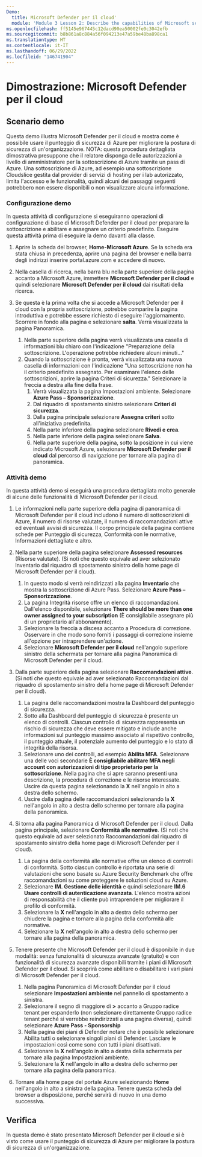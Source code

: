 ```yaml
---
Demo:
  title: Microsoft Defender per il cloud'
  module: 'Module 3 Lesson 2: Describe the capabilities of Microsoft security solutions: Describe security management capabilities of Azure'
ms.openlocfilehash: ff5145e967445c12dacd90ea50002fe0c3042efb
ms.sourcegitcommit: b8b861a8c884a56f094213e47a59be48ba898ca1
ms.translationtype: HT
ms.contentlocale: it-IT
ms.lasthandoff: 06/29/2022
ms.locfileid: "146741904"
---
```

# <a name="demo-microsoft-defender-for-cloud"></a>Dimostrazione: Microsoft Defender per il cloud

## <a name="demo-scenario"></a>Scenario demo

Questa demo illustra Microsoft Defender per il cloud e mostra come è possibile usare il punteggio di sicurezza di Azure per migliorare la postura di sicurezza di un'organizzazione.  NOTA: questa procedura dettagliata dimostrativa presuppone che il relatore disponga delle autorizzazioni a livello di amministratore per la sottoscrizione di Azure tramite un pass di Azure.  Una sottoscrizione di Azure, ad esempio una sottoscrizione Cloudslice gestita dal provider di servizi di hosting per i lab autorizzato, limita l'accesso e le funzionalità, quindi alcuni dei passaggi seguenti potrebbero non essere disponibili o non visualizzare alcuna informazione.

### <a name="demo-setup"></a>Configurazione demo

In questa attività di configurazione si eseguiranno operazioni di configurazione di base di Microsoft Defender per il cloud per preparare la sottoscrizione e abilitare e assegnare un criterio predefinito. Eseguire questa attività prima di eseguire la demo davanti alla classe. 

1. Aprire la scheda del browser, **Home-Microsoft Azure**.  Se la scheda era stata chiusa in precedenza, aprire una pagina del browser e nella barra degli indirizzi inserire portal.azure.com e accedere di nuovo.

1. Nella casella di ricerca, nella barra blu nella parte superiore della pagina accanto a Microsoft Azure, immettere **Microsoft Defender per il cloud** e quindi selezionare **Microsoft Defender per il cloud** dai risultati della ricerca.

1. Se questa è la prima volta che si accede a Microsoft Defender per il cloud con la propria sottoscrizione, potrebbe comparire la pagina introduttiva e potrebbe essere richiesto di eseguire l'aggiornamento.  Scorrere in fondo alla pagina e selezionare **salta**.  Verrà visualizzata la pagina Panoramica.
    1. Nella parte superiore della pagina verrà visualizzata una casella di informazioni blu chiaro con l'indicazione "Preparazione della sottoscrizione. L'operazione potrebbe richiedere alcuni minuti..."
    1. Quando la sottoscrizione è pronta, verrà visualizzata una nuova casella di informazioni con l'indicazione "Una sottoscrizione non ha il criterio predefinito assegnato. Per esaminare l'elenco delle sottoscrizioni, aprire la pagina Criteri di sicurezza."  Selezionare la freccia a destra alla fine della frase.
        1. Verrà visualizzata la pagina Impostazioni ambiente. Selezionare **Azure Pass – Sponsorizzazione**. 
        1. Dal riquadro di spostamento sinistro selezionare **Criteri di sicurezza**.
        1. Dalla pagina principale selezionare **Assegna criteri** sotto all'iniziativa predefinita.
        1. Nella parte inferiore della pagina selezionare **Rivedi e crea**.
        1. Nella parte inferiore della pagina selezionare **Salva**.
        1. Nella parte superiore della pagina, sotto la posizione in cui viene indicato Microsoft Azure, selezionare **Microsoft Defender per il cloud** dal percorso di navigazione per tornare alla pagina di panoramica.

### <a name="demo-task"></a>Attività demo

In questa attività demo si eseguirà una procedura dettagliata molto generale di alcune delle funzionalità di Microsoft Defender per il cloud.

1. Le informazioni nella parte superiore della pagina di panoramica di Microsoft Defender per il cloud includono il numero di sottoscrizioni di Azure, il numero di risorse valutate, il numero di raccomandazioni attive ed eventuali avvisi di sicurezza.  Il corpo principale della pagina contiene schede per Punteggio di sicurezza, Conformità con le normative, Informazioni dettagliate e altro.  

1. Nella parte superiore della pagina selezionare **Assessed resources** (Risorse valutate).  (Si noti che questo equivale ad aver selezionato Inventario dal riquadro di spostamento sinistro della home page di Microsoft Defender per il cloud).
    1. In questo modo si verrà reindirizzati alla pagina **Inventario** che mostra la sottoscrizione di Azure Pass.  Selezionare **Azure Pass – Sponsorizzazione**.
    1. La pagina Integrità risorse offre un elenco di raccomandazioni.  Dall'elenco disponibile, selezionare **There should be more than one owner assigned to your subscription** (È consigliabile assegnare più di un proprietario all'abbonamento).
    1. Selezionare la freccia a discesa accanto a Procedura di correzione. Osservare in che modo sono forniti i passaggi di correzione insieme all'opzione per intraprendere un'azione.  
    1. Selezionare **Microsoft Defender per il cloud** nell'angolo superiore sinistro della schermata per tornare alla pagina Panoramica di Microsoft Defender per il cloud.

1. Dalla parte superiore della pagina selezionare **Raccomandazioni attive**.  (Si noti che questo equivale ad aver selezionato Raccomandazioni dal riquadro di spostamento sinistro della home page di Microsoft Defender per il cloud).
    1. La pagina delle raccomandazioni mostra la Dashboard del punteggio di sicurezza.
    1. Sotto alla Dashboard del punteggio di sicurezza è presente un elenco di controlli. Ciascun controllo di sicurezza rappresenta un rischio di sicurezza che deve essere mitigato e include anche informazioni sul punteggio massimo associato al rispettivo controllo, il punteggio attuale, il potenziale aumento del punteggio e lo stato di integrità della risorsa.  
    1. Selezionare uno dei controlli, ad esempio **Abilita MFA**.  Selezionare una delle voci secondarie **È consigliabile abilitare MFA negli account con autorizzazioni di tipo proprietario per la sottoscrizione**.  Nella pagina che si apre saranno presenti una descrizione, la procedura di correzione e le risorse interessate. Uscire da questa pagina selezionando la **X** nell'angolo in alto a destra dello schermo.
    1. Uscire dalla pagina delle raccomandazioni selezionando la **X** nell'angolo in alto a destra dello schermo per tornare alla pagina della panoramica.

1. Si torna alla pagina Panoramica di Microsoft Defender per il cloud.  Dalla pagina principale, selezionare **Conformità alle normative**. (Si noti che questo equivale ad aver selezionato Raccomandazioni dal riquadro di spostamento sinistro della home page di Microsoft Defender per il cloud).
    1. La pagina della conformità alle normative offre un elenco di controlli di conformità.  Sotto ciascun controllo è riportata una serie di valutazioni che sono basate su Azure Security Benchmark che offre raccomandazioni su come proteggere le soluzioni cloud su Azure.
    1. Selezionare **IM. Gestione delle identità** e quindi selezionare **IM.6 Usare controlli di autenticazione avanzata**.  L'elenco mostra azioni di responsabilità che il cliente può intraprendere per migliorare il profilo di conformità.
    1. Selezionare la **X** nell'angolo in alto a destra dello schermo per chiudere la pagina e tornare alla pagina della conformità alle normative.
    1. Selezionare la **X** nell'angolo in alto a destra dello schermo per tornare alla pagina della panoramica.

1. Tenere presente che Microsoft Defender per il cloud è disponibile in due modalità: senza funzionalità di sicurezza avanzate (gratuito) e con funzionalità di sicurezza avanzate disponibili tramite i piani di Microsoft Defender per il cloud. Si scoprirà come abilitare o disabilitare i vari piani di Microsoft Defender per il cloud.
    1. Nella pagina Panoramica di Microsoft Defender per il cloud selezionare **Impostazioni ambiente** nel pannello di spostamento a sinistra.
    1. Selezionare il segno di maggiore di **>** accanto a Gruppo radice tenant per espanderlo (non selezionare direttamente Gruppo radice tenant perché si verrebbe reindirizzati a una pagina diversa), quindi selezionare **Azure Pass - Sponsorship**
    1. Nella pagina dei piani di Defender notare che è possibile selezionare Abilita tutti o selezionare singoli piani di Defender. Lasciare le impostazioni così come sono con tutti i piani disattivati.
    1. Selezionare la **X** nell'angolo in alto a destra della schermata per tornare alla pagina Impostazioni ambiente.
    1. Selezionare la **X** nell'angolo in alto a destra dello schermo per tornare alla pagina della panoramica.

1. Tornare alla home page del portale Azure selezionando **Home** nell'angolo in alto a sinistra della pagina.  Tenere questa scheda del browser a disposizione, perché servirà di nuovo in una demo successiva.

## <a name="review"></a>Verifica

In questa demo è stato presentato Microsoft Defender per il cloud e si è visto come usare il punteggio di sicurezza di Azure per migliorare la postura di sicurezza di un'organizzazione.
